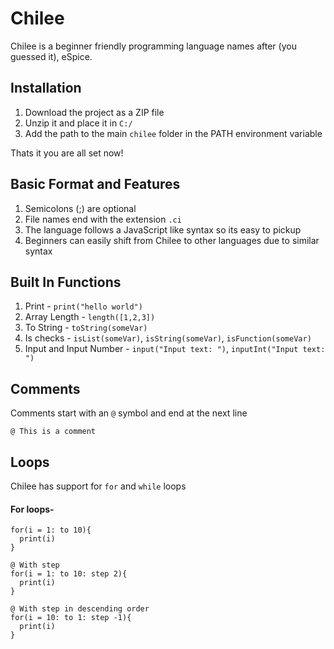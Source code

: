 # Chilee

Chilee is a beginner friendly programming language names after (you guessed it), eSpice. 

## Installation
1. Download the project as a ZIP file
2. Unzip it and place it in `C:/`
3. Add the path to the main `chilee` folder in the PATH environment variable

Thats it you are all set now!

## Basic Format and Features
1. Semicolons (;) are optional
2. File names end with the extension `.ci`
3. The language follows a JavaScript like syntax so its easy to pickup
4. Beginners can easily shift from Chilee to other languages due to similar syntax

## Built In Functions
1. Print - `print("hello world")`
2. Array Length - `length([1,2,3])`
3. To String - `toString(someVar)`
4. Is checks - `isList(someVar)`, `isString(someVar)`, `isFunction(someVar)`
5. Input and Input Number - `input("Input text: ")`, `inputInt("Input text: ")`

## Comments
Comments start with an `@` symbol and end at the next line

`@ This is a comment`

## Loops
Chilee has support for `for` and `while` loops

#### For loops-

```@ Without step in an ascending order
for(i = 1: to 10){
  print(i)
}

@ With step
for(i = 1: to 10: step 2){
  print(i)
}

@ With step in descending order
for(i = 10: to 1: step -1){
  print(i)
}
```
